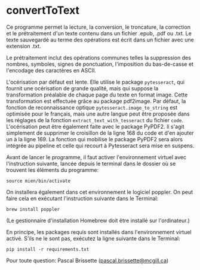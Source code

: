 # convertToText

Ce programme permet la lecture, la conversion, le troncature, la correction et le prétraitement d'un texte contenu dans un fichier .epub, .pdf ou .txt. Le texte sauvegardé au terme des opérations est écrit dans un fichier avec une extension .txt.

Le prétraitement inclut des opérations communes telles la suppression des nombres, symboles, signes de ponctuation, l'imposition du bas-de-casse et l'encodage des caractères en ASCII.

L'océrisation par défaut est lente. Elle utilise le package `pytesseract`, qui fournit une océrisation de grande qualité, mais qui suppose la transformation préalable de chaque page du texte en format image. Cette transformation est effectuée grâce au package pdf2image. Par défaut, la fonction de reconnaissance optique `pytesseract.image_to_string` est optimisée pour le français, mais une autre langue peut être proposée dans les réglages de la fonction `extract_text_with_tesseract` du fichier `code`. L'océrisation peut être également faite avec le package PyPDF2. Il s'agit simplement de supprimer le croisillon de la ligne 168 du code et d'en ajouter un à la ligne 169. La fonction qui mobilise le package PyPDF2 sera alors intégrée au pipeline et celle qui recourt à Pytesseract sera mise en suspens.

Avant de lancer le programme, il faut activer l'environnement virtuel avec l'instruction suivante, lancée depuis le terminal dans le dossier où se trouvent les éléments du programme:

`source mien/bin/activate`

On installera également dans cet environnement le logiciel poppler. On peut faire cela en exécutant l'instruction suivante dans le Terminal:

`brew install poppler`

(Le gestionnaire d'installation Homebrew doit être installé sur l'ordinateur.)

En principe, les packages requis sont installés dans l'environnement virtuel activé. S'ils ne le sont pas, exécutez la ligne suivante dans le Terminal:

`pip install -r requirements.txt`

Pour toute question: Pascal Brissette (pascal.brissette@mcgill.ca)

